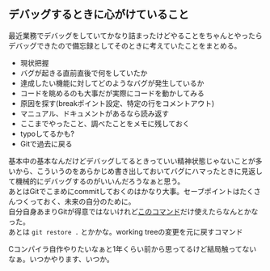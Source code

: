 ## デバッグするときに心がけていること
最近業務でデバッグをしていてかなり詰まったけどやることをちゃんとやったらデバッグできたので備忘録としてそのときに考えていたことをまとめる。  
- 現状把握
- バグが起きる直前直後で何をしていたか
- 達成したい機能に対してどのようなバグが発生しているか
- コードを眺めるのも大事だが実際にコードを動かしてみる
- 原因を探す(breakポイント設定、特定の行をコメントアウト)
- マニュアル、ドキュメントがあるなら読み返す
- ここまでやったこと、調べたことをメモに残しておく
- typoしてるかも?
- Gitで過去に戻る

基本中の基本なんだけどデバッグしてるときっていい精神状態じゃないことが多いから、こういうのをあらかじめ書き出しておいてバグにハマったときに見返して機械的にデバッグするのがいいんだろうなぁと思う。  
あとはGitでこまめにcommitしておくのはかなり大事。セーブポイントはたくさんつくっておく、未来の自分のために。  
自分自身あまりGitが得意ではないけれど[このコマンド](https://www.sigbus.info/compilerbook#%E4%BB%98%E9%8C%B22git%E3%81%AB%E3%82%88%E3%82%8B%E3%83%90%E3%83%BC%E3%82%B8%E3%83%A7%E3%83%B3%E7%AE%A1%E7%90%86)だけ使えたらなんとかなった。  
あとは `git restore .` とかかな。working treeの変更を元に戻すコマンド  

Cコンパイラ自作やりたいなぁと1年くらい前から思ってるけど結局触ってないなぁ。いつかやります、いつか。  

